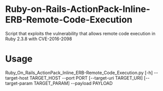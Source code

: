 # Ruby-on-Rails-ActionPack-Inline-ERB-Remote-Code-Execution
Script that exploits the vulnerability that allows remote code execution in Ruby 2.3.8 ​​with CVE-2016-2098
# Usage
Ruby_On_Rails_ActionPack_Inline_ERB-Remote_Code_Execution.py [-h] --target-host TARGET_HOST --port PORT [--target-uri TARGET_URI] [--target-param TARGET_PARAM] --payload PAYLOAD
